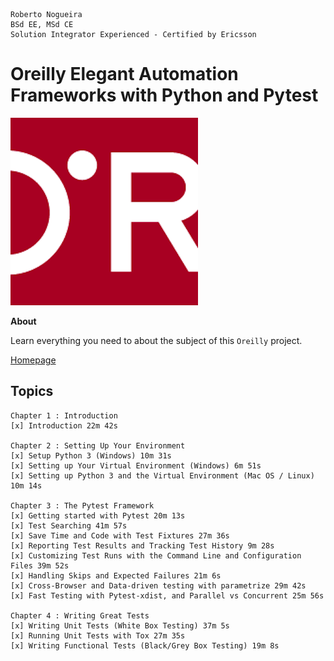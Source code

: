 ```
Roberto Nogueira  
BSd EE, MSd CE
Solution Integrator Experienced - Certified by Ericsson
```
# Oreilly Elegant Automation Frameworks with Python and Pytest

![oreilly image](images/oreilly.png)

**About**

Learn everything you need to about the subject of this `Oreilly` project.

[Homepage](https://learning.oreilly.com/videos/elegant-automation-frameworks/9781800561489)

## Topics
```
Chapter 1 : Introduction
[x] Introduction 22m 42s

Chapter 2 : Setting Up Your Environment
[x] Setup Python 3 (Windows) 10m 31s
[x] Setting up Your Virtual Environment (Windows) 6m 51s
[x] Setting up Python 3 and the Virtual Environment (Mac OS / Linux) 10m 14s

Chapter 3 : The Pytest Framework
[x] Getting started with Pytest 20m 13s
[x] Test Searching 41m 57s
[x] Save Time and Code with Test Fixtures 27m 36s
[x] Reporting Test Results and Tracking Test History 9m 28s
[x] Customizing Test Runs with the Command Line and Configuration Files 39m 52s
[x] Handling Skips and Expected Failures 21m 6s
[x] Cross-Browser and Data-driven testing with parametrize 29m 42s
[x] Fast Testing with Pytest-xdist, and Parallel vs Concurrent 25m 56s

Chapter 4 : Writing Great Tests
[x] Writing Unit Tests (White Box Testing) 37m 5s
[x] Running Unit Tests with Tox 27m 35s
[x] Writing Functional Tests (Black/Grey Box Testing) 19m 8s
```
